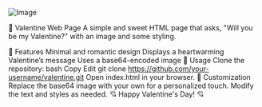 ![Image](https://github.com/user-attachments/assets/03ef546c-f8c1-4f41-9a85-df4a5184332c)

💖 Valentine Web Page
A simple and sweet HTML page that asks, "Will you be my Valentine?" with an image and some styling.

🌟 Features
Minimal and romantic design
Displays a heartwarming Valentine’s message
Uses a base64-encoded image
📂 Usage
Clone the repository:
bash
Copy
Edit
git clone https://github.com/your-username/valentine.git
Open index.html in your browser.
🎨 Customization
Replace the base64 image with your own for a personalized touch.
Modify the text and styles as needed.
💘 Happy Valentine's Day! 💘

